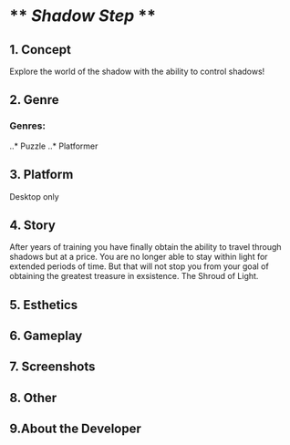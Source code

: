 # ** *Shadow Step* **
## **1. Concept**
Explore the world of the shadow with the ability to control shadows!
## **2. Genre**
### Genres:
   ..* Puzzle
   ..* Platformer
## **3. Platform**
Desktop only
## **4. Story**
After years of training you have finally obtain the ability to travel through shadows but at a price. You are no longer able to stay within light for extended periods of time. But that will not stop you from your goal of obtaining the greatest treasure in exsistence.
The Shroud of Light.
## **5. Esthetics**

## **6. Gameplay**

## **7. Screenshots**

## **8. Other**

## **9.About the Developer**

